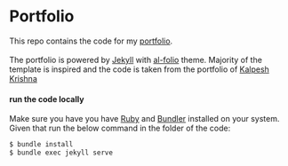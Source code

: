 # Portfolio

This repo contains the code for my [portfolio](https://aatmanvaidya.github.io/). 
<br>
<br>
The portfolio is powered by [Jekyll](https://jekyllrb.com/) with [al-folio](https://github.com/alshedivat/al-folio) theme. Majority of the template is inspired and the code is taken from the portfolio of [Kalpesh Krishna](https://martiansideofthemoon.github.io/)

#### run the code locally
Make sure you have you have [Ruby](https://www.ruby-lang.org/en/downloads/) and [Bundler](https://bundler.io/) installed on your system. Given that run the below command in the folder of the code:

```bash
$ bundle install
$ bundle exec jekyll serve
```